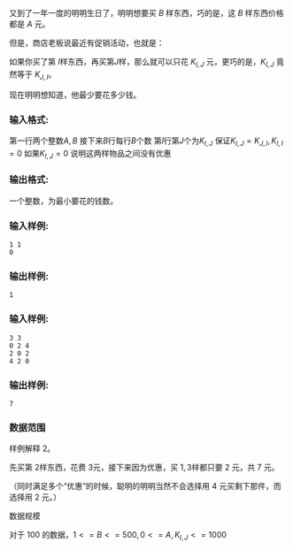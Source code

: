 又到了一年一度的明明生日了，明明想要买 $B$ 样东西，巧的是，这 $B$ 样东西价格都是 $A$ 元。

但是，商店老板说最近有促销活动，也就是：

如果你买了第 $I$样东西，再买第$J$样，那么就可以只花 $K_{I,J}$
  元，更巧的是，$K_{I,J}$  竟然等于 $K_{J,I}$。

现在明明想知道，他最少要花多少钱。

### 输入格式:

第一行两个整数$A,B$
接下来$B$行每行$B$个数 第$I$行第$J$个为$K_{I,J}$
保证$K_{I,J}=K_{J,I},K_{I,I}=0$
如果$K_{I,J}=0$ 说明这两样物品之间没有优惠

### 输出格式:

一个整数，为最小要花的钱数。

### 输入样例:



```in
1 1
0
```

### 输出样例:


```out
1
```

### 输入样例:



```in
3 3
0 2 4
2 0 2
4 2 0
```

### 输出样例:


```out
7
```

### 数据范围
样例解释 $2$。

先买第 $2$样东西，花费 $3$元，接下来因为优惠，买 $1,3$样都只要 $2$ 元，共 $7$ 元。

（同时满足多个“优惠”的时候，聪明的明明当然不会选择用 $4$ 元买剩下那件，而选择用 $2$ 元。）

数据规模


对于 $100%$ 的数据，$1<=B<=500,0<=A,K_{I,J}<=1000$

